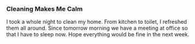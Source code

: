 ### Cleaning Makes Me Calm
I took a whole night to clean my home. From kitchen to toilet, I refreshed them all around. Since tomorrow morning we have a meeting at office so that I have to sleep now. Hope everything would be fine in the next week.
